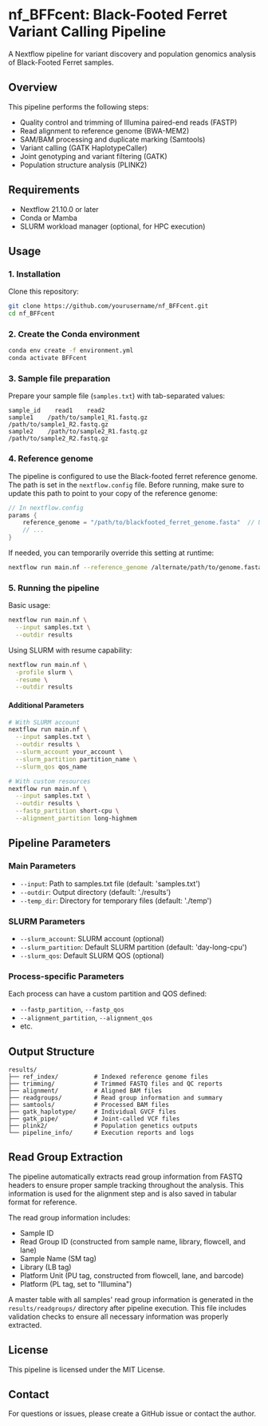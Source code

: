 # nf_BFFcent: Black-Footed Ferret Variant Calling Pipeline

A Nextflow pipeline for variant discovery and population genomics analysis of Black-Footed Ferret samples.

## Overview

This pipeline performs the following steps:
- Quality control and trimming of Illumina paired-end reads (FASTP)
- Read alignment to reference genome (BWA-MEM2)
- SAM/BAM processing and duplicate marking (Samtools)
- Variant calling (GATK HaplotypeCaller)
- Joint genotyping and variant filtering (GATK)
- Population structure analysis (PLINK2)

## Requirements

- Nextflow 21.10.0 or later
- Conda or Mamba
- SLURM workload manager (optional, for HPC execution)

## Usage

### 1. Installation

Clone this repository:
```bash
git clone https://github.com/yourusername/nf_BFFcent.git
cd nf_BFFcent
```

### 2. Create the Conda environment

```bash
conda env create -f environment.yml
conda activate BFFcent
```

### 3. Sample file preparation

Prepare your sample file (`samples.txt`) with tab-separated values:
```
sample_id    read1    read2
sample1    /path/to/sample1_R1.fastq.gz    /path/to/sample1_R2.fastq.gz
sample2    /path/to/sample2_R1.fastq.gz    /path/to/sample2_R2.fastq.gz
```

### 4. Reference genome

The pipeline is configured to use the Black-footed ferret reference genome. The path is set in the `nextflow.config` file. Before running, make sure to update this path to point to your copy of the reference genome:

```groovy
// In nextflow.config
params {
    reference_genome = "/path/to/blackfooted_ferret_genome.fasta"  // Update this path
    // ...
}
```

If needed, you can temporarily override this setting at runtime:
```bash
nextflow run main.nf --reference_genome /alternate/path/to/genome.fasta
```

### 5. Running the pipeline

Basic usage:
```bash
nextflow run main.nf \
  --input samples.txt \
  --outdir results
```

Using SLURM with resume capability:
```bash
nextflow run main.nf \
  -profile slurm \
  -resume \
  --outdir results
```

#### Additional Parameters

```bash
# With SLURM account
nextflow run main.nf \
  --input samples.txt \
  --outdir results \
  --slurm_account your_account \
  --slurm_partition partition_name \
  --slurm_qos qos_name

# With custom resources
nextflow run main.nf \
  --input samples.txt \
  --outdir results \
  --fastp_partition short-cpu \
  --alignment_partition long-highmem
```

## Pipeline Parameters

### Main Parameters
- `--input`: Path to samples.txt file (default: 'samples.txt')
- `--outdir`: Output directory (default: './results')
- `--temp_dir`: Directory for temporary files (default: './temp')

### SLURM Parameters
- `--slurm_account`: SLURM account (optional)
- `--slurm_partition`: Default SLURM partition (default: 'day-long-cpu')
- `--slurm_qos`: Default SLURM QOS (optional)

### Process-specific Parameters
Each process can have a custom partition and QOS defined:
- `--fastp_partition`, `--fastp_qos`
- `--alignment_partition`, `--alignment_qos`
- etc.

## Output Structure

```
results/
├── ref_index/          # Indexed reference genome files
├── trimming/           # Trimmed FASTQ files and QC reports
├── alignment/          # Aligned BAM files
├── readgroups/         # Read group information and summary
├── samtools/           # Processed BAM files
├── gatk_haplotype/     # Individual GVCF files
├── gatk_pipe/          # Joint-called VCF files
├── plink2/             # Population genetics outputs
└── pipeline_info/      # Execution reports and logs
```

## Read Group Extraction

The pipeline automatically extracts read group information from FASTQ headers to ensure proper sample tracking throughout the analysis. This information is used for the alignment step and is also saved in tabular format for reference.

The read group information includes:
- Sample ID
- Read Group ID (constructed from sample name, library, flowcell, and lane)
- Sample Name (SM tag)
- Library (LB tag)
- Platform Unit (PU tag, constructed from flowcell, lane, and barcode)
- Platform (PL tag, set to "Illumina")

A master table with all samples' read group information is generated in the `results/readgroups/` directory after pipeline execution. This file includes validation checks to ensure all necessary information was properly extracted.

## License

This pipeline is licensed under the MIT License.

## Contact

For questions or issues, please create a GitHub issue or contact the author.
